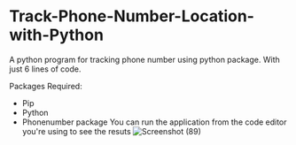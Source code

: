 # Track-Phone-Number-Location-with-Python
A python program for tracking phone number using python package. With just 6 lines of code.

Packages Required:
 - Pip
 - Python
 - Phonenumber package
You can run the application from the code editor you're using to see the resuts
![Screenshot (89)](https://user-images.githubusercontent.com/42961897/163168523-6e86aed8-a6bb-4208-a5ae-34a89b111102.png)
